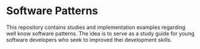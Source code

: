 # Software Patterns

This repository contains studies and implementation examples regarding well know software patterns. The idea is to serve as a study guide for young software developers who seek to improved thei development skills.
